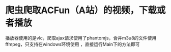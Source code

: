 # 爬虫爬取ACFun（A站）的视频，下载或者播放
播放器使用的是vlc，爬取ajax请求使用了phantomjs，合并m3u8的文件使用ffmpeg，只支持在windows环境使用
，直接运行Main下的方法即可

